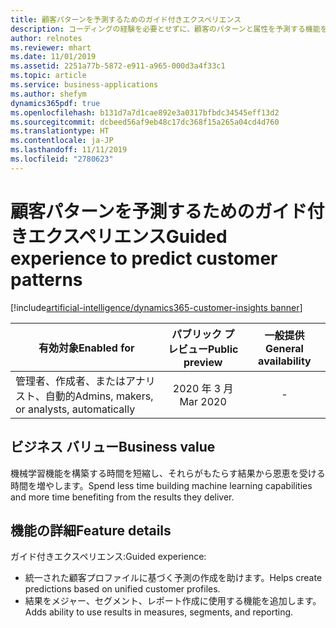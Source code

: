 ```yaml
---
title: 顧客パターンを予測するためのガイド付きエクスペリエンス
description: コーディングの経験を必要とせずに、顧客のパターンと属性を予測する機能を提供します。
author: relnotes
ms.reviewer: mhart
ms.date: 11/01/2019
ms.assetid: 2251a77b-5872-e911-a965-000d3a4f33c1
ms.topic: article
ms.service: business-applications
ms.author: shefym
dynamics365pdf: true
ms.openlocfilehash: b131d7a7d1cae892e3a0317bfbdc34545eff13d2
ms.sourcegitcommit: dcbeed56af9eb48c17dc368f15a265a04cd4d760
ms.translationtype: HT
ms.contentlocale: ja-JP
ms.lasthandoff: 11/11/2019
ms.locfileid: "2780623"
---
```

# <a name="guided-experience-to-predict-customer-patterns"></a><span data-ttu-id="7553e-103">顧客パターンを予測するためのガイド付きエクスペリエンス</span><span class="sxs-lookup"><span data-stu-id="7553e-103">Guided experience to predict customer patterns</span></span>
[!include[artificial-intelligence/dynamics365-customer-insights banner](../includes/artificial-intelligence/dynamics365-customer-insights.md)]

| <span data-ttu-id="7553e-104">有効対象</span><span class="sxs-lookup"><span data-stu-id="7553e-104">Enabled for</span></span>    |  <span data-ttu-id="7553e-105">パブリック プレビュー</span><span class="sxs-lookup"><span data-stu-id="7553e-105">Public preview</span></span> | <span data-ttu-id="7553e-106">一般提供</span><span class="sxs-lookup"><span data-stu-id="7553e-106">General availability</span></span> | 
| ---------- | :----------: |:----------: |
|<span data-ttu-id="7553e-107">管理者、作成者、またはアナリスト、自動的</span><span class="sxs-lookup"><span data-stu-id="7553e-107">Admins, makers, or analysts, automatically</span></span>|<span data-ttu-id="7553e-108">2020 年 3 月</span><span class="sxs-lookup"><span data-stu-id="7553e-108">Mar 2020</span></span>| -|


## <a name="business-value"></a><span data-ttu-id="7553e-109">ビジネス バリュー</span><span class="sxs-lookup"><span data-stu-id="7553e-109">Business value</span></span>
<!-- bv start -->
<span data-ttu-id="7553e-110">機械学習機能を構築する時間を短縮し、それらがもたらす結果から恩恵を受ける時間を増やします。</span><span class="sxs-lookup"><span data-stu-id="7553e-110">Spend less time building machine learning capabilities and more time benefiting from the results they deliver.</span></span>

<!-- bv end -->



## <a name="feature-details"></a><span data-ttu-id="7553e-111">機能の詳細</span><span class="sxs-lookup"><span data-stu-id="7553e-111">Feature details</span></span>
<!--feature detail start -->
<span data-ttu-id="7553e-112">ガイド付きエクスペリエンス:</span><span class="sxs-lookup"><span data-stu-id="7553e-112">Guided experience:</span></span>

- <span data-ttu-id="7553e-113">統一された顧客プロファイルに基づく予測の作成を助けます。</span><span class="sxs-lookup"><span data-stu-id="7553e-113">Helps create predictions based on unified customer profiles.</span></span> 
- <span data-ttu-id="7553e-114">結果をメジャー、セグメント、レポート作成に使用する機能を追加します。</span><span class="sxs-lookup"><span data-stu-id="7553e-114">Adds ability to use results in measures, segments, and reporting.</span></span>
<!--feature detail end -->









